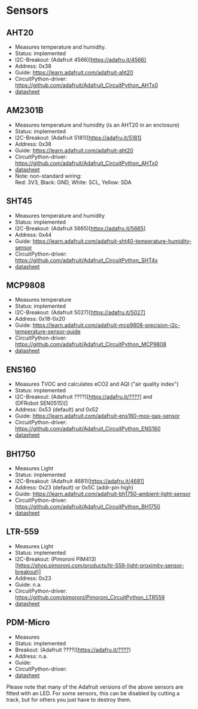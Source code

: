 Sensors
=======

AHT20
-----

  - Measures temperature and humidity.
  - Status: implemented
  - I2C-Breakout: (Adafruit  4566)[https://adafru.it/4566]
  - Address: 0x38
  - Guide: <https://learn.adafruit.com/adafruit-aht20>
  - CircuitPython-driver: <https://github.com/adafruit/Adafruit_CircuitPython_AHTx0>
  - [datasheet](https://cdn-learn.adafruit.com/assets/assets/000/091/676/original/AHT20-datasheet-2020-4-16.pdf?1591047915)


AM2301B
-------

  - Measures temperature and humidity (is an AHT20 in an enclosure)
  - Status: implemented
  - I2C-Breakout: (Adafruit  5181)[https://adafru.it/5181]
  - Address: 0x38
  - Guide: <https://learn.adafruit.com/adafruit-aht20>
  - CircuitPython-driver: <https://github.com/adafruit/Adafruit_CircuitPython_AHTx0>
  - [datasheet](https://cdn-shop.adafruit.com/product-files/5181/5181_AM2301B.pdf)
  - Note: non-standard wiring:  
    Red: 3V3, Black: GND, White: SCL, Yellow: SDA


SHT45
-----

  - Measures temperature and humidity
  - Status: implemented
  - I2C-Breakout: (Adafruit  5665)[https://adafru.it/5665]
  - Address: 0x44
  - Guide: <https://learn.adafruit.com/adafruit-sht40-temperature-humidity-sensor>
  - CircuitPython-driver: <https://github.com/adafruit/Adafruit_CircuitPython_SHT4x>
  - [datasheet](https://cdn-learn.adafruit.com/assets/assets/000/117/503/original/Datasheet_SHT4x.pdf?1673387912)


MCP9808
-------

  - Measures temperature
  - Status: implemented
  - I2C-Breakout: (Adafruit  5027)[https://adafru.it/5027]
  - Address: 0x18-0x20
  - Guide: <https://learn.adafruit.com/adafruit-mcp9808-precision-i2c-temperature-sensor-guide>
  - CircuitPython-driver: <https://github.com/adafruit/Adafruit_CircuitPython_MCP9808>
  - [datasheet](https://ww1.microchip.com/downloads/en/DeviceDoc/25095A.pdf)


ENS160
------

  - Measures TVOC and calculates eCO2 and AQI ("air quality index")
  - Status: implemented
  - I2C-Breakout: (Adafruit  ????)[https://adafru.it/????] and  
    (DFRobot SEN0515)[]
  - Address: 0x53 (default) and 0x52
  - Guide: <https://learn.adafruit.com/adafruit-ens160-mox-gas-sensor>
  - CircuitPython-driver: <https://github.com/adafruit/Adafruit_CircuitPython_ENS160>
  - [datasheet](https://cdn-learn.adafruit.com/assets/assets/000/115/331/original/SC_001224_DS_1_ENS160_Datasheet_Rev_0_95-2258311.pdf?1663951433)


BH1750
------

  - Measures Light
  - Status: implemented
  - I2C-Breakout: (Adafruit  4681)[https://adafru.it/4681]
  - Address: 0x23 (default) or 0x5C (addr-pin high)
  - Guide: <https://learn.adafruit.com/adafruit-bh1750-ambient-light-sensor>
  - CircuitPython-driver: <https://github.com/adafruit/Adafruit_CircuitPython_BH1750>
  - [datasheet](https://www.mouser.com/datasheet/2/348/bh1750fvi-e-186247.pdf)


LTR-559
-------

  - Measures Light
  - Status: implemented
  - I2C-Breakout: (Pimoroni PIM413)[https://shop.pimoroni.com/products/ltr-559-light-proximity-sensor-breakout)]
  - Address: 0x23
  - Guide: n.a.
  - CircuitPython-driver: <https://github.com/pimoroni/Pimoroni_CircuitPython_LTR559>
  - [datasheet](https://optoelectronics.liteon.com/upload/download/DS86-2013-0003/LTR-559ALS-01_DS_V1.pdf)


PDM-Micro
---------

  - Measures 
  - Status: implemented
  - Breakout: (Adafruit  ????)[https://adafru.it/????]
  - Address: n.a.
  - Guide: 
  - CircuitPython-driver:
  - [datasheet]()


Please note that many of the Adafruit versions of the above sensors are
fitted with an LED. For some sensors, this can be disabled by cutting
a track, but for others you just have to destroy them.
